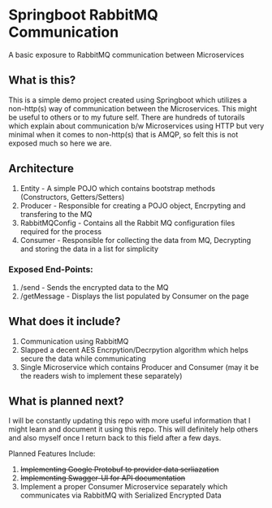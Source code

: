 # Springboot RabbitMQ Communication
A basic exposure to RabbitMQ communication between Microservices

## What is this?
This is a simple demo project created using Springboot which utilizes a non-http(s) way of communication between the Microservices. This might be useful to others or to my future self. There are hundreds of tutorails which explain about communication b/w Microservices using HTTP but very minimal when it comes to non-http(s) that is AMQP, so felt this is not exposed much so here we are.

## Architecture
1) Entity - A simple POJO which contains bootstrap methods (Constructors, Getters/Setters)
2) Producer - Responsible for creating a POJO object, Encrpyting and transfering to the MQ
3) RabbitMQConfig - Contains all the Rabbit MQ configuration files required for the process
4) Consumer - Responsible for collecting the data from MQ, Decrypting and storing the data in a list for simplicity

### Exposed End-Points:
1) /send - Sends the encrypted data to the MQ
2) /getMessage - Displays the list populated by Consumer on the page

## What does it include?
1) Communication using RabbitMQ
2) Slapped a decent AES Encrpytion/Decrpytion algorithm which helps secure the data while communicating
3) Single Microservice which contains Producer and Consumer (may it be the readers wish to implement these separately) 

## What is planned next?
I will be constantly updating this repo with more useful information that I might learn and document it using this repo. This will definitely help others and also myself once I return back to this field after a few days.

Planned Features Include:
1) ~~Implementing Google Protobuf to provider data serliazation~~
2) ~~Implementing Swagger-UI for API documentation~~
3) Implement a proper Consumer Microservice separately which communicates via RabbitMQ with Serialized Encrypted Data
